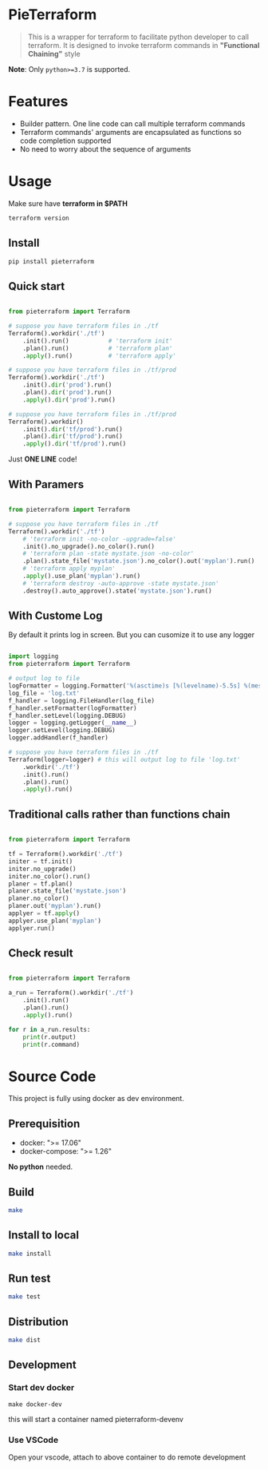 # PieTerraform

> This is a wrapper for terraform to facilitate python developer to call terraform.
> It is designed to invoke terraform commands in **"Functional Chaining"** style

**Note**: Only `python>=3.7` is supported.

# Features

* Builder pattern. One line code can call multiple terraform commands
* Terraform commands' arguments are encapsulated as functions so code completion supported
* No need to worry about the sequence of arguments


# Usage

Make sure have **terraform in $PATH**

```bash
terraform version
```

## Install

```bash
pip install pieterraform
```

## Quick start

```py

from pieterraform import Terraform

# suppose you have terraform files in ./tf
Terraform().workdir('./tf')
    .init().run()           # 'terraform init'
    .plan().run()           # 'terraform plan'
    .apply().run()          # 'terraform apply'

# suppose you have terraform files in ./tf/prod
Terraform().workdir('./tf')
    .init().dir('prod').run()
    .plan().dir('prod').run()
    .apply().dir('prod').run()

# suppose you have terraform files in ./tf/prod
Terraform().workdir()
    .init().dir('tf/prod').run()
    .plan().dir('tf/prod').run()
    .apply().dir('tf/prod').run()

```
Just **ONE LINE** code!

## With Paramers

```py

from pieterraform import Terraform

# suppose you have terraform files in ./tf
Terraform().workdir('./tf')
    # 'terraform init -no-color -upgrade=false'
    .init().no_upgrade().no_color().run()
    # 'terraform plan -state mystate.json -no-color'
    .plan().state_file('mystate.json').no_color().out('myplan').run()
    # 'terraform apply myplan'
    .apply().use_plan('myplan').run()
    # 'terraform destroy -auto-approve -state mystate.json'
    .destroy().auto_approve().state('mystate.json').run()

```

## With Custome Log
By default it prints log in screen.
But you can cusomize it to use any logger

```py

import logging
from pieterraform import Terraform

# output log to file
logFormatter = logging.Formatter('%(asctime)s [%(levelname)-5.5s] %(message)s')
log_file = 'log.txt'
f_handler = logging.FileHandler(log_file)
f_handler.setFormatter(logFormatter)
f_handler.setLevel(logging.DEBUG)
logger = logging.getLogger(__name__)
logger.setLevel(logging.DEBUG)
logger.addHandler(f_handler)

# suppose you have terraform files in ./tf
Terraform(logger=logger) # this will output log to file 'log.txt'
    .workdir('./tf')
    .init().run()
    .plan().run()
    .apply().run()

```

## Traditional calls rather than functions chain

```py

from pieterraform import Terraform

tf = Terraform().workdir('./tf')
initer = tf.init()
initer.no_upgrade()
initer.no_color().run()
planer = tf.plan()
planer.state_file('mystate.json')
planer.no_color()
planer.out('myplan').run()
applyer = tf.apply()
applyer.use_plan('myplan')
applyer.run()

```

## Check result
```py

from pieterraform import Terraform

a_run = Terraform().workdir('./tf')
    .init().run()
    .plan().run()
    .apply().run()

for r in a_run.results:
    print(r.output)
    print(r.command)

```



# Source Code

This project is fully using docker as dev environment.

## Prerequisition
* docker: ">= 17.06"
* docker-compose: ">= 1.26"

**No python** needed.

## Build
```bash
make
```
## Install to local
```bash
make install
```
## Run test
```bash
make test
```
## Distribution
```bash
make dist
```

## Development

### Start dev docker
```
make docker-dev
```
this will start a container named pieterraform-devenv

### Use VSCode
Open your vscode, attach to above container to do remote development
